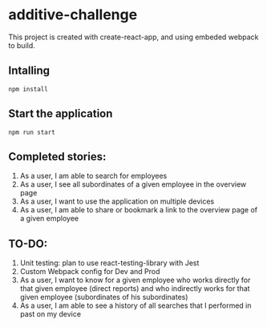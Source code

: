 # additive-challenge

This project is created with create-react-app, and using embeded webpack to build.

## Intalling

```
npm install
```

## Start the application

```
npm run start
```

## Completed stories:

1. As a user, I am able to search for employees
2. As a user, I see all subordinates of a given employee in the overview page
3. As a user, I want to use the application on multiple devices
4. As a user, I am able to share or bookmark a link to the overview page of a given employee

## TO-DO:

1. Unit testing: plan to use react-testing-library with Jest
2. Custom Webpack config for Dev and Prod
3. As a user, I want to know for a given employee who works directly for that given employee (direct reports) and who indirectly works for that given employee (subordinates of his subordinates)
4. As a user, I am able to see a history of all searches that I performed in past on my device
